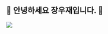 ## 👋 안녕하세요 장우재입니다. 👋

<a href="https://www.instagram.com/wooooo_ji94" target="_blank"><img src="https://img.shields.io/badge/Android-3DDC84?style=flat-square&logo=Android&logoColor=white"/></a>

<!--
**WoojaeJang/WoojaeJang** is a ✨ _special_ ✨ repository because its `README.md` (this file) appears on your GitHub profile.

Here are some ideas to get you started:

- 🔭 I’m currently working on ...
- 🌱 I’m currently learning ...
- 👯 I’m looking to collaborate on ...
- 🤔 I’m looking for help with ...
- 💬 Ask me about ...
- 📫 How to reach me: ...
- 😄 Pronouns: ...
- ⚡ Fun fact: ...
-->
